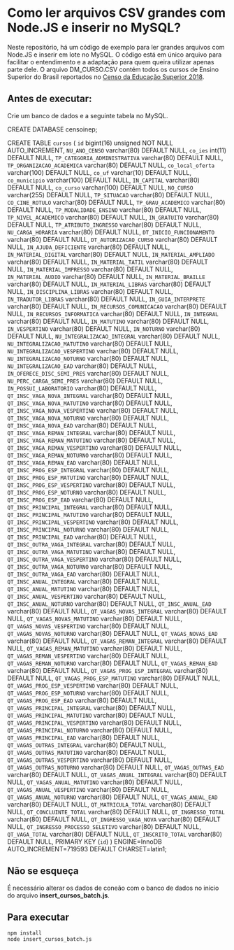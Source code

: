 # Como ler arquivos CSV grandes com Node.JS e inserir no MySQL?
Neste repositório, há um código de exemplo para ler grandes arquivos com Node.JS e inserir em lote no MySQL.
O código está em único arquivo para facilitar o entendimento e a adaptação para quem queira utilizar apenas parte dele.
O arquivo DM_CURSO.CSV contém todos os cursos de Ensino Superior do Brasil reportados no [Censo da Educação Superior 2018](http://inep.gov.br/microdados).

## Antes de executar:
Crie um banco de dados e a seguinte tabela no MySQL.

CREATE DATABASE censoinep;

CREATE TABLE `cursos` (
  `id` bigint(16) unsigned NOT NULL AUTO_INCREMENT,
  `NU_ANO_CENSO` varchar(80) DEFAULT NULL,
  `co_ies` int(11) DEFAULT NULL,
  `TP_CATEGORIA_ADMINISTRATIVA` varchar(80) DEFAULT NULL,
  `TP_ORGANIZACAO_ACADEMICA` varchar(80) DEFAULT NULL,
  `co_local_oferta` varchar(100) DEFAULT NULL,
  `co_uf` varchar(10) DEFAULT NULL,
  `co_municipio` varchar(100) DEFAULT NULL,
  `IN_CAPITAL` varchar(80) DEFAULT NULL,
  `co_curso` varchar(100) DEFAULT NULL,
  `NO_CURSO` varchar(255) DEFAULT NULL,
  `TP_SITUACAO` varchar(80) DEFAULT NULL,
  `CO_CINE_ROTULO` varchar(80) DEFAULT NULL,
  `TP_GRAU_ACADEMICO` varchar(80) DEFAULT NULL,
  `TP_MODALIDADE_ENSINO` varchar(80) DEFAULT NULL,
  `TP_NIVEL_ACADEMICO` varchar(80) DEFAULT NULL,
  `IN_GRATUITO` varchar(80) DEFAULT NULL,
  `TP_ATRIBUTO_INGRESSO` varchar(80) DEFAULT NULL,
  `NU_CARGA_HORARIA` varchar(80) DEFAULT NULL,
  `DT_INICIO_FUNCIONAMENTO` varchar(80) DEFAULT NULL,
  `DT_AUTORIZACAO_CURSO` varchar(80) DEFAULT NULL,
  `IN_AJUDA_DEFICIENTE` varchar(80) DEFAULT NULL,
  `IN_MATERIAL_DIGITAL` varchar(80) DEFAULT NULL,
  `IN_MATERIAL_AMPLIADO` varchar(80) DEFAULT NULL,
  `IN_MATERIAL_TATIL` varchar(80) DEFAULT NULL,
  `IN_MATERIAL_IMPRESSO` varchar(80) DEFAULT NULL,
  `IN_MATERIAL_AUDIO` varchar(80) DEFAULT NULL,
  `IN_MATERIAL_BRAILLE` varchar(80) DEFAULT NULL,
  `IN_MATERIAL_LIBRAS` varchar(80) DEFAULT NULL,
  `IN_DISCIPLINA_LIBRAS` varchar(80) DEFAULT NULL,
  `IN_TRADUTOR_LIBRAS` varchar(80) DEFAULT NULL,
  `IN_GUIA_INTERPRETE` varchar(80) DEFAULT NULL,
  `IN_RECURSOS_COMUNICACAO` varchar(80) DEFAULT NULL,
  `IN_RECURSOS_INFORMATICA` varchar(80) DEFAULT NULL,
  `IN_INTEGRAL` varchar(80) DEFAULT NULL,
  `IN_MATUTINO` varchar(80) DEFAULT NULL,
  `IN_VESPERTINO` varchar(80) DEFAULT NULL,
  `IN_NOTURNO` varchar(80) DEFAULT NULL,
  `NU_INTEGRALIZACAO_INTEGRAL` varchar(80) DEFAULT NULL,
  `NU_INTEGRALIZACAO_MATUTINO` varchar(80) DEFAULT NULL,
  `NU_INTEGRALIZACAO_VESPERTINO` varchar(80) DEFAULT NULL,
  `NU_INTEGRALIZACAO_NOTURNO` varchar(80) DEFAULT NULL,
  `NU_INTEGRALIZACAO_EAD` varchar(80) DEFAULT NULL,
  `IN_OFERECE_DISC_SEMI_PRES` varchar(80) DEFAULT NULL,
  `NU_PERC_CARGA_SEMI_PRES` varchar(80) DEFAULT NULL,
  `IN_POSSUI_LABORATORIO` varchar(80) DEFAULT NULL,
  `QT_INSC_VAGA_NOVA_INTEGRAL` varchar(80) DEFAULT NULL,
  `QT_INSC_VAGA_NOVA_MATUTINO` varchar(80) DEFAULT NULL,
  `QT_INSC_VAGA_NOVA_VESPERTINO` varchar(80) DEFAULT NULL,
  `QT_INSC_VAGA_NOVA_NOTURNO` varchar(80) DEFAULT NULL,
  `QT_INSC_VAGA_NOVA_EAD` varchar(80) DEFAULT NULL,
  `QT_INSC_VAGA_REMAN_INTEGRAL` varchar(80) DEFAULT NULL,
  `QT_INSC_VAGA_REMAN_MATUTINO` varchar(80) DEFAULT NULL,
  `QT_INSC_VAGA_REMAN_VESPERTINO` varchar(80) DEFAULT NULL,
  `QT_INSC_VAGA_REMAN_NOTURNO` varchar(80) DEFAULT NULL,
  `QT_INSC_VAGA_REMAN_EAD` varchar(80) DEFAULT NULL,
  `QT_INSC_PROG_ESP_INTEGRAL` varchar(80) DEFAULT NULL,
  `QT_INSC_PROG_ESP_MATUTINO` varchar(80) DEFAULT NULL,
  `QT_INSC_PROG_ESP_VESPERTINO` varchar(80) DEFAULT NULL,
  `QT_INSC_PROG_ESP_NOTURNO` varchar(80) DEFAULT NULL,
  `QT_INSC_PROG_ESP_EAD` varchar(80) DEFAULT NULL,
  `QT_INSC_PRINCIPAL_INTEGRAL` varchar(80) DEFAULT NULL,
  `QT_INSC_PRINCIPAL_MATUTINO` varchar(80) DEFAULT NULL,
  `QT_INSC_PRINCIPAL_VESPERTINO` varchar(80) DEFAULT NULL,
  `QT_INSC_PRINCIPAL_NOTURNO` varchar(80) DEFAULT NULL,
  `QT_INSC_PRINCIPAL_EAD` varchar(80) DEFAULT NULL,
  `QT_INSC_OUTRA_VAGA_INTEGRAL` varchar(80) DEFAULT NULL,
  `QT_INSC_OUTRA_VAGA_MATUTINO` varchar(80) DEFAULT NULL,
  `QT_INSC_OUTRA_VAGA_VESPERTINO` varchar(80) DEFAULT NULL,
  `QT_INSC_OUTRA_VAGA_NOTURNO` varchar(80) DEFAULT NULL,
  `QT_INSC_OUTRA_VAGA_EAD` varchar(80) DEFAULT NULL,
  `QT_INSC_ANUAL_INTEGRAL` varchar(80) DEFAULT NULL,
  `QT_INSC_ANUAL_MATUTINO` varchar(80) DEFAULT NULL,
  `QT_INSC_ANUAL_VESPERTINO` varchar(80) DEFAULT NULL,
  `QT_INSC_ANUAL_NOTURNO` varchar(80) DEFAULT NULL,
  `QT_INSC_ANUAL_EAD` varchar(80) DEFAULT NULL,
  `QT_VAGAS_NOVAS_INTEGRAL` varchar(80) DEFAULT NULL,
  `QT_VAGAS_NOVAS_MATUTINO` varchar(80) DEFAULT NULL,
  `QT_VAGAS_NOVAS_VESPERTINO` varchar(80) DEFAULT NULL,
  `QT_VAGAS_NOVAS_NOTURNO` varchar(80) DEFAULT NULL,
  `QT_VAGAS_NOVAS_EAD` varchar(80) DEFAULT NULL,
  `QT_VAGAS_REMAN_INTEGRAL` varchar(80) DEFAULT NULL,
  `QT_VAGAS_REMAN_MATUTINO` varchar(80) DEFAULT NULL,
  `QT_VAGAS_REMAN_VESPERTINO` varchar(80) DEFAULT NULL,
  `QT_VAGAS_REMAN_NOTURNO` varchar(80) DEFAULT NULL,
  `QT_VAGAS_REMAN_EAD` varchar(80) DEFAULT NULL,
  `QT_VAGAS_PROG_ESP_INTEGRAL` varchar(80) DEFAULT NULL,
  `QT_VAGAS_PROG_ESP_MATUTINO` varchar(80) DEFAULT NULL,
  `QT_VAGAS_PROG_ESP_VESPERTINO` varchar(80) DEFAULT NULL,
  `QT_VAGAS_PROG_ESP_NOTURNO` varchar(80) DEFAULT NULL,
  `QT_VAGAS_PROG_ESP_EAD` varchar(80) DEFAULT NULL,
  `QT_VAGAS_PRINCIPAL_INTEGRAL` varchar(80) DEFAULT NULL,
  `QT_VAGAS_PRINCIPAL_MATUTINO` varchar(80) DEFAULT NULL,
  `QT_VAGAS_PRINCIPAL_VESPERTINO` varchar(80) DEFAULT NULL,
  `QT_VAGAS_PRINCIPAL_NOTURNO` varchar(80) DEFAULT NULL,
  `QT_VAGAS_PRINCIPAL_EAD` varchar(80) DEFAULT NULL,
  `QT_VAGAS_OUTRAS_INTEGRAL` varchar(80) DEFAULT NULL,
  `QT_VAGAS_OUTRAS_MATUTINO` varchar(80) DEFAULT NULL,
  `QT_VAGAS_OUTRAS_VESPERTINO` varchar(80) DEFAULT NULL,
  `QT_VAGAS_OUTRAS_NOTURNO` varchar(80) DEFAULT NULL,
  `QT_VAGAS_OUTRAS_EAD` varchar(80) DEFAULT NULL,
  `QT_VAGAS_ANUAL_INTEGRAL` varchar(80) DEFAULT NULL,
  `QT_VAGAS_ANUAL_MATUTINO` varchar(80) DEFAULT NULL,
  `QT_VAGAS_ANUAL_VESPERTINO` varchar(80) DEFAULT NULL,
  `QT_VAGAS_ANUAL_NOTURNO` varchar(80) DEFAULT NULL,
  `QT_VAGAS_ANUAL_EAD` varchar(80) DEFAULT NULL,
  `QT_MATRICULA_TOTAL` varchar(80) DEFAULT NULL,
  `QT_CONCLUINTE_TOTAL` varchar(80) DEFAULT NULL,
  `QT_INGRESSO_TOTAL` varchar(80) DEFAULT NULL,
  `QT_INGRESSO_VAGA_NOVA` varchar(80) DEFAULT NULL,
  `QT_INGRESSO_PROCESSO_SELETIVO` varchar(80) DEFAULT NULL,
  `QT_VAGA_TOTAL` varchar(80) DEFAULT NULL,
  `QT_INSCRITO_TOTAL` varchar(80) DEFAULT NULL,
  PRIMARY KEY (`id`)
) ENGINE=InnoDB AUTO_INCREMENT=719593 DEFAULT CHARSET=latin1;

## Não se esqueça
É necessário alterar os dados de coneão com o banco de dados no início do arquivo **insert_cursos_batch.js**.

## Para executar
```
npm install
node insert_cursos_batch.js
```